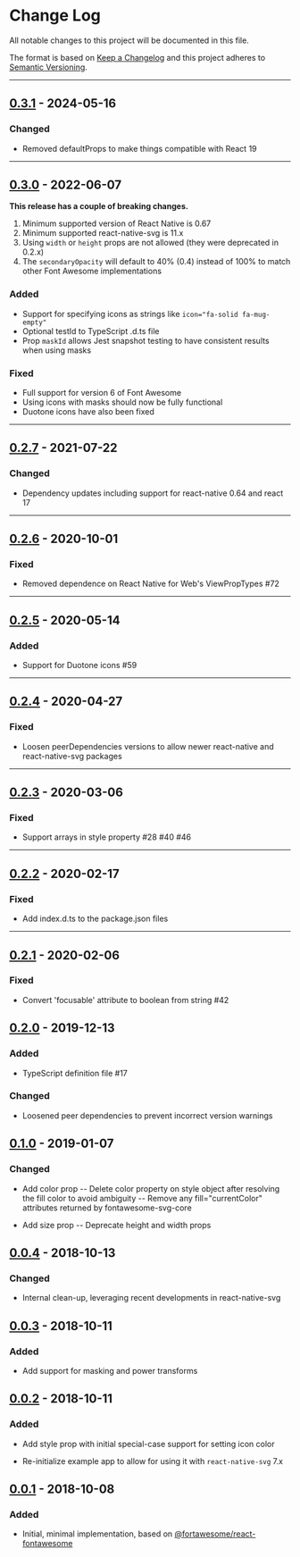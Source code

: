 # Change Log

All notable changes to this project will be documented in this file.

The format is based on [Keep a Changelog](http://keepachangelog.com/) and this project adheres to [Semantic Versioning](http://semver.org/).

---

## [0.3.1](https://github.com/FortAwesome/react-native-fontawesome/releases/tag/0.3.1) - 2024-05-16

### Changed

- Removed defaultProps to make things compatible with React 19

---

## [0.3.0](https://github.com/FortAwesome/react-native-fontawesome/releases/tag/0.3.0) - 2022-06-07

**This release has a couple of breaking changes.**

1. Minimum supported version of React Native is 0.67
1. Minimum supported react-native-svg is 11.x
1. Using `width` or `height` props are not allowed (they were deprecated in 0.2.x)
1. The `secondaryOpacity` will default to 40% (0.4) instead of 100% to match other Font Awesome implementations

### Added

- Support for specifying icons as strings like `icon="fa-solid fa-mug-empty"`
- Optional testId to TypeScript .d.ts file
- Prop `maskId` allows Jest snapshot testing to have consistent results when using masks

### Fixed

- Full support for version 6 of Font Awesome
- Using icons with masks should now be fully functional
- Duotone icons have also been fixed

---

## [0.2.7](https://github.com/FortAwesome/react-native-fontawesome/releases/tag/0.2.7) - 2021-07-22

### Changed

- Dependency updates including support for react-native 0.64 and react 17

---

## [0.2.6](https://github.com/FortAwesome/react-native-fontawesome/releases/tag/0.2.6) - 2020-10-01

### Fixed

- Removed dependence on React Native for Web's ViewPropTypes #72

---

## [0.2.5](https://github.com/FortAwesome/react-native-fontawesome/releases/tag/0.2.5) - 2020-05-14

### Added

- Support for Duotone icons #59

---

## [0.2.4](https://github.com/FortAwesome/react-native-fontawesome/releases/tag/0.2.4) - 2020-04-27

### Fixed

- Loosen peerDependencies versions to allow newer react-native and react-native-svg packages

---

## [0.2.3](https://github.com/FortAwesome/react-native-fontawesome/releases/tag/0.2.3) - 2020-03-06

### Fixed

- Support arrays in style property #28 #40 #46

---

## [0.2.2](https://github.com/FortAwesome/react-native-fontawesome/releases/tag/0.2.2) - 2020-02-17

### Fixed

- Add index.d.ts to the package.json files

---

## [0.2.1](https://github.com/FortAwesome/react-native-fontawesome/releases/tag/0.2.1) - 2020-02-06

### Fixed

- Convert 'focusable' attribute to boolean from string #42

## [0.2.0](https://github.com/FortAwesome/react-native-fontawesome/releases/tag/0.2.0) - 2019-12-13

### Added

- TypeScript definition file #17

### Changed

- Loosened peer dependencies to prevent incorrect version warnings

## [0.1.0](https://github.com/FortAwesome/react-native-fontawesome/releases/tag/0.1.0) - 2019-01-07

### Changed

- Add color prop
  -- Delete color property on style object after resolving the fill color to avoid ambiguity
  -- Remove any fill="currentColor" attributes returned by fontawesome-svg-core

- Add size prop
  -- Deprecate height and width props

## [0.0.4](https://github.com/FortAwesome/react-native-fontawesome/releases/tag/0.0.4) - 2018-10-13

### Changed

- Internal clean-up, leveraging recent developments in react-native-svg

## [0.0.3](https://github.com/FortAwesome/react-native-fontawesome/releases/tag/0.0.3) - 2018-10-11

### Added

- Add support for masking and power transforms

## [0.0.2](https://github.com/FortAwesome/react-native-fontawesome/releases/tag/0.0.2) - 2018-10-11

### Added

- Add style prop with initial special-case support for setting icon color

- Re-initialize example app to allow for using it with `react-native-svg` 7.x

## [0.0.1](https://github.com/FortAwesome/react-native-fontawesome/releases/tag/0.0.1) - 2018-10-08

### Added

- Initial, minimal implementation, based on [@fortawesome/react-fontawesome](https://github.com/FortAwesome/react-fontawesome/)
